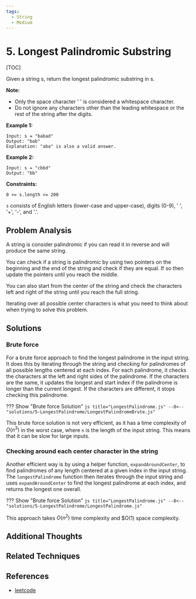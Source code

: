 ```yaml
---
tags:
  - String
  - Medium
---
```


# 5. Longest Palindromic Substring

[TOC]

Given a string s, return the longest 
palindromic substring in s.

**Note:**

* Only the space character ' ' is considered a whitespace character.
* Do not ignore any characters other than the leading whitespace or the rest of the string after the digits.
 
**Example 1:**
```
Input: s = "babad"
Output: "bab"
Explanation: "aba" is also a valid answer.
```

**Example 2:**
```
Input: s = "cbbd"
Output: "bb"
```

**Constraints:**

```
0 <= s.length <= 200
```
`s` consists of English letters (lower-case and upper-case), digits (0-9), ' ', '+', '-', and '.'.

## Problem Analysis

A string is consider palindromic if you can read it in reverse and will produce the same string.

You can check if a string is palindromic by using two pointers on the beginning and the end of the string and check if they are equal. If so then update the pointers until you reach the middle.

You can also start from the center of the string and check the characters left and right of the string until you reach the full string.

Iterating over all possible center characters is what you need to think about when trying to solve this problem.

## Solutions

### Brute force

For a brute force approach to find the longest palindrome in the input string. It does this by iterating through the string and checking for palindromes of all possible lengths centered at each index. For each palindrome, it checks the characters at the left and right sides of the palindrome. If the characters are the same, it updates the longest and start index if the palindrome is longer than the current longest. If the characters are different, it stops checking this palindrome.

??? Show "Brute force Solution"
    ```js title="LongestPalindrome.js"
    --8<-- "solutions/5-LongestPalindrome/LongestPalindromeBrute.js"
    ```

This brute force solution is not very efficient, as it has a time complexity of $O(n^3)$ in the worst case, where `n` is the length of the input string. This means that it can be slow for large inputs.

### Checking around each center character in the string 

Another efficient way is by using a helper function, `expandAroundCenter`, to find palindromes of any length centered at a given index in the input string. The `longestPalindrome` function then iterates through the input string and uses `expandAroundCenter` to find the longest palindrome at each index, and returns the longest one overall.

??? Show "Brute force Solution"
    ```js title="LongestPalindrome.js"
    --8<-- "solutions/5-LongestPalindrome/LongestPalindrome.js"
    ```

This approach takes $O(n^2)$ time complexity and $O(1) space complexity. 

## Additional Thoughts

## Related Techniques

## References

* [leetcode](https://leetcode.com/problems/longest-palindromic-substring/description/)



